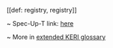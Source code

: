 [[def: registry, registry]]

~ Spec-Up-T link: <a href='https://weboftrust.github.io/WOT-terms/docs/glossary/registry'>here</a>

~ More in <a href="https://weboftrust.github.io/WOT-terms/docs/glossary/registry">extended KERI glossary</a>
